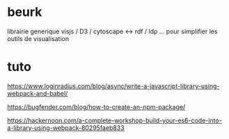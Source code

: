 # beurk
librairie generique visjs / D3 / cytoscape &lt;-> rdf / ldp ... pour simplifier les outils de visualisation

# tuto
https://www.loginradius.com/blog/async/write-a-javascript-library-using-webpack-and-babel/

https://bugfender.com/blog/how-to-create-an-npm-package/

https://hackernoon.com/a-complete-workshop-build-your-es6-code-into-a-library-using-webpack-80295faeb833
